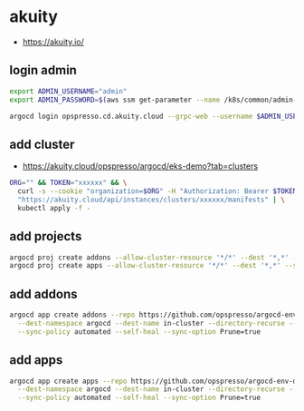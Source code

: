 # akuity

* <https://akuity.io/>

## login admin

```bash
export ADMIN_USERNAME="admin"
export ADMIN_PASSWORD=$(aws ssm get-parameter --name /k8s/common/admin-password --with-decryption | jq .Parameter.Value -r)

argocd login opspresso.cd.akuity.cloud --grpc-web --username $ADMIN_USERNAME --password $ADMIN_PASSWORD
```

## add cluster

* <https://akuity.cloud/opspresso/argocd/eks-demo?tab=clusters>

```bash
ORG="" && TOKEN="xxxxxx" && \
  curl -s --cookie "organization=$ORG" -H "Authorization: Bearer $TOKEN" \
  "https://akuity.cloud/api/instances/clusters/xxxxxx/manifests" | \
  kubectl apply -f -
```

## add projects

```bash
argocd proj create addons --allow-cluster-resource '*/*' --dest '*,*' --src '*'
argocd proj create apps --allow-cluster-resource '*/*' --dest '*,*' --src '*'
```

## add addons

```bash
argocd app create addons --repo https://github.com/opspresso/argocd-env-addons --path addons \
  --dest-namespace argocd --dest-name in-cluster --directory-recurse --project addons \
  --sync-policy automated --self-heal --sync-option Prune=true
```

## add apps

```bash
argocd app create apps --repo https://github.com/opspresso/argocd-env-demo --path apps \
  --dest-namespace argocd --dest-name in-cluster --directory-recurse --project apps \
  --sync-policy automated --self-heal --sync-option Prune=true
```
